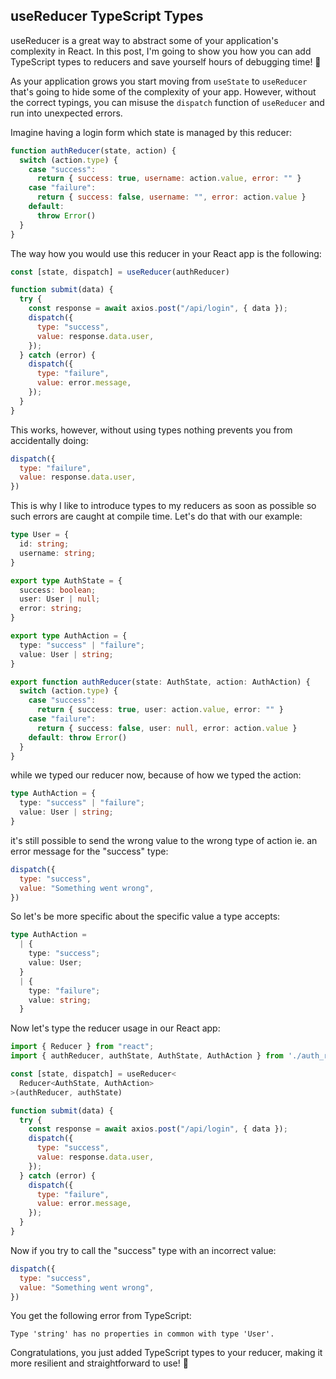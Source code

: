 ## useReducer TypeScript Types

useReducer is a great way to abstract some of your application's complexity in React.
In this post, I'm going to show you how you can add TypeScript types to reducers and save yourself hours of debugging time! 🥳

As your application grows you start moving from `useState` to `useReducer` that's going to hide some of the complexity of your app. However, without the correct typings, you can misuse the `dispatch` function of `useReducer` and run into unexpected errors.

Imagine having a login form which state is managed by this reducer:


```js
function authReducer(state, action) {
  switch (action.type) {
    case "success":
      return { success: true, username: action.value, error: "" }
    case "failure":
      return { success: false, username: "", error: action.value }
    default:
      throw Error()
  }
}
``` 

The way how you would use this reducer in your React app is the following:

```jsx
const [state, dispatch] = useReducer(authReducer)

function submit(data) {
  try {
    const response = await axios.post("/api/login", { data });
    dispatch({
      type: "success",
      value: response.data.user,
    });
  } catch (error) {
    dispatch({
      type: "failure",
      value: error.message,
    });
  } 
}
```

This works, however, without using types nothing prevents you from accidentally doing:

```js
dispatch({
  type: "failure",
  value: response.data.user,
})
```

This is why I like to introduce types to my reducers as soon as possible so such errors are caught at compile time. Let's do that with our example:

```ts
type User = {
  id: string;
  username: string;
}

export type AuthState = {
  success: boolean;
  user: User | null;
  error: string;
}

export type AuthAction = {
  type: "success" | "failure";
  value: User | string;
}

export function authReducer(state: AuthState, action: AuthAction) {
  switch (action.type) {
    case "success":
      return { success: true, user: action.value, error: "" }
    case "failure":
      return { success: false, user: null, error: action.value }
    default: throw Error()
  }
}
```

while we typed our reducer now, because of how we typed the action:

```ts
type AuthAction = {
  type: "success" | "failure";
  value: User | string;
}
```

it's still possible to send the wrong value to the wrong type of action ie. an error message for the "success" type:

```js
dispatch({
  type: "success",
  value: "Something went wrong",
})
```

So let's be more specific about the specific value a type accepts:

```ts
type AuthAction =
  | {
    type: "success";
    value: User;
  }
  | {
    type: "failure";
    value: string;
  }
```

Now let's type the reducer usage in our React app:

```jsx
import { Reducer } from "react";
import { authReducer, authState, AuthState, AuthAction } from './auth_reducer';

const [state, dispatch] = useReducer<
  Reducer<AuthState, AuthAction>
>(authReducer, authState)

function submit(data) {
  try {
    const response = await axios.post("/api/login", { data });
    dispatch({
      type: "success",
      value: response.data.user,
    });
  } catch (error) {
    dispatch({
      type: "failure",
      value: error.message,
    });
  } 
}
```

Now if you try to call the "success" type with an incorrect value:

```js
dispatch({
  type: "success",
  value: "Something went wrong",
})
```

You get the following error from TypeScript:

```
Type 'string' has no properties in common with type 'User'.
```

Congratulations, you just added TypeScript types to your reducer, making it more resilient and straightforward to use! 🙌